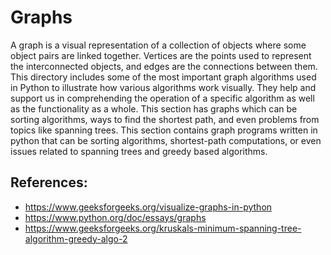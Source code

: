 # Graphs

A graph is a visual representation of a collection of objects where some object pairs are linked together. 
Vertices are the points used to represent the interconnected objects, and edges are the connections between them. 
This directory includes some of the most important graph algorithms used in Python to illustrate how various algorithms 
work visually. They help and support us in comprehending the operation of a specific algorithm as well as the functionality as a whole.
This section has graphs  which can be sorting algorithms, ways to find the shortest path, and even problems from topics like spanning trees.
This section contains graph programs written in python that can be sorting algorithms, shortest-path computations, or even issues related to 
spanning trees and greedy based algorithms.

## References: 
* <https://www.geeksforgeeks.org/visualize-graphs-in-python> 
* <https://www.python.org/doc/essays/graphs>
* <https://www.geeksforgeeks.org/kruskals-minimum-spanning-tree-algorithm-greedy-algo-2>
